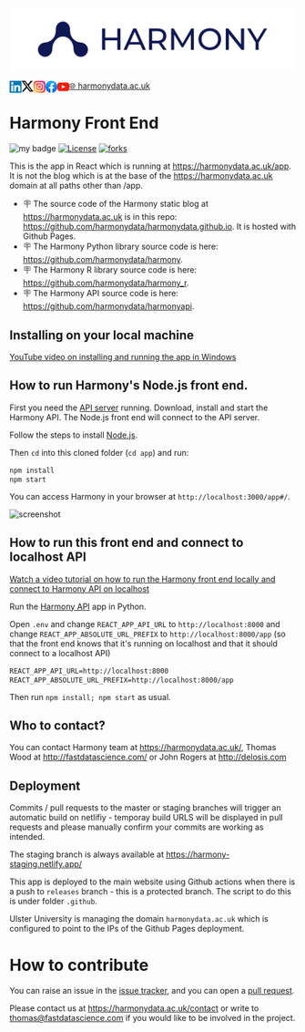 ![The Harmony Project logo](https://raw.githubusercontent.com/harmonydata/brand/main/Logo/PNG/%D0%BB%D0%BE%D0%B3%D0%BE%20%D1%84%D1%83%D0%BB-05.png)

<a href="https://harmonydata.ac.uk"><span align="left">🌐 harmonydata.ac.uk</span></a>
<a href="https://www.linkedin.com/company/harmonydata"><img align="left" src="https://raw.githubusercontent.com//harmonydata/.github/main/profile/linkedin.svg" alt="Harmony | LinkedIn" width="21px"/></a>
<a href="https://twitter.com/harmony_data"><img align="left" src="https://raw.githubusercontent.com//harmonydata/.github/main/profile/x.svg" alt="Harmony | X" width="21px"/></a>
<a href="https://www.instagram.com/harmonydata/"><img align="left" src="https://raw.githubusercontent.com//harmonydata/.github/main/profile/instagram.svg" alt="Harmony | Instagram" width="21px"/></a>
<a href="https://www.facebook.com/people/Harmony-Project/100086772661697/"><img align="left" src="https://raw.githubusercontent.com//harmonydata/.github/main/profile/fb.svg" alt="Harmony | Facebook" width="21px"/></a>
<a href="https://www.youtube.com/channel/UCraLlfBr0jXwap41oQ763OQ"><img align="left" src="https://raw.githubusercontent.com//harmonydata/.github/main/profile/yt.svg" alt="Harmony | YouTube" width="21px"/></a>

# Harmony Front End 

<!-- badges: start -->
![my badge](https://badgen.net/badge/Status/In%20Development/orange)
[![License](https://img.shields.io/github/license/harmonydata/harmony)](https://github.com/harmonydata/harmony/blob/main/LICENSE)
[![forks](https://img.shields.io/github/forks/harmonydata/app)](https://github.com/harmonydata/app/forks)

<!-- badges: end -->

This is the app in React which is running at https://harmonydata.ac.uk/app. It is not the blog which is at the base of the https://harmonydata.ac.uk domain at all paths other than /app.

* 🪧 The source code of the Harmony static blog at https://harmonydata.ac.uk is in this repo: https://github.com/harmonydata/harmonydata.github.io. It is hosted with Github Pages.
* 🪧 The Harmony Python library source code is here: https://github.com/harmonydata/harmony.
* 🪧 The Harmony R library source code is here: https://github.com/harmonydata/harmony_r.
* 🪧 The Harmony API source code is here: https://github.com/harmonydata/harmonyapi.

## Installing on your local machine

[YouTube video on installing and running the app in Windows](https://www.youtube.com/watch?v=1xp3Uh6dptg)

## How to run Harmony's Node.js front end.

First you need the [API server](https://github.com/harmonydata/harmonyapi) running. Download, install and start the Harmony API. The Node.js front end will connect to the API server.

Follow the steps to install [Node.js](https://docs.npmjs.com/downloading-and-installing-node-js-and-npm).

Then `cd` into this cloned folder (`cd app`) and run:

```
npm install
npm start
```

You can access Harmony in your browser at `http://localhost:3000/app#/`.

![screenshot](https://harmonydata.ac.uk/images/localhost-min.png)

## How to run this front end and connect to localhost API

[Watch a video tutorial on how to run the Harmony front end locally and connect to Harmony API on localhost](https://youtu.be/1xp3Uh6dptg?si=g2CkXGEJCtevgdzY)

Run the [Harmony API](https://github.com/harmonydata/harmonyapi) app in Python.

Open `.env` and change `REACT_APP_API_URL` to `http://localhost:8000` and change `REACT_APP_ABSOLUTE_URL_PREFIX` to `http://localhost:8000/app` (so that the front end knows that it's running on localhost and that it should connect to a localhost API)

```
REACT_APP_API_URL=http://localhost:8000
REACT_APP_ABSOLUTE_URL_PREFIX=http://localhost:8000/app
```

Then run `npm install; npm start` as usual.

## Who to contact?

You can contact Harmony team at https://harmonydata.ac.uk/, Thomas Wood at http://fastdatascience.com/ or John Rogers at http://delosis.com

## Deployment

Commits / pull requests to the master or staging branches will trigger an automatic build on netlifiy - temporay build URLS will be displayed in pull requests and please manually confirm your commits are working as intended.

The staging branch is always available at https://harmony-staging.netlify.app/

This app is deployed to the main website using Github actions when there is a push to `releases` branch - this is a protected branch. The script to do this is under folder `.github`.

Ulster University is managing the domain `harmonydata.ac.uk` which is configured to point to the IPs of the Github Pages deployment.



# How to contribute

You can raise an issue in the [issue tracker](https://github.com/harmonydata/harmony/issues), and you can open a [pull request](https://github.com/harmonydata/harmony/pulls).

Please contact us at  https://harmonydata.ac.uk/contact or write to thomas@fastdatascience.com if you would like to be involved in the project.
